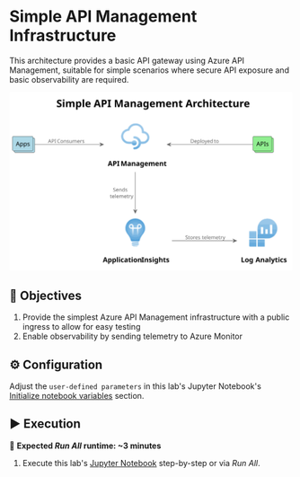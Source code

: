 # Simple API Management Infrastructure

This architecture provides a basic API gateway using Azure API Management, suitable for simple scenarios where secure API exposure and basic observability are required.

<img src="./Simple API Management Architecture.svg" alt="Diagram showing a simple Azure API Management architecture. API Management acts as a gateway for API consumers. Telemetry is sent to Azure Monitor." title="Simple API Management Architecture" width="800" />

## 🎯 Objectives

1. Provide the simplest Azure API Management infrastructure with a public ingress to allow for easy testing
1. Enable observability by sending telemetry to Azure Monitor

## ⚙️ Configuration

Adjust the `user-defined parameters` in this lab's Jupyter Notebook's [Initialize notebook variables][init-notebook-variables] section.

## ▶️ Execution

👟 **Expected *Run All* runtime: ~3 minutes**

1. Execute this lab's [Jupyter Notebook][infra-notebook] step-by-step or via _Run All_.



[infra-notebook]: ./create.ipynb
[init-notebook-variables]: ./create.ipynb#initialize-notebook-variables
